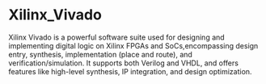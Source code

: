 # Xilinx_Vivado
Xilinx Vivado is a powerful software suite used for designing and implementing digital logic on Xilinx FPGAs and SoCs,encompassing design entry, synthesis, implementation (place and route), and verification/simulation. It supports both Verilog and VHDL, and offers features like high-level synthesis, IP integration, and design optimization. 
